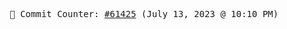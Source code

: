 <p align="center">
    <samp>
        📮 Commit Counter: <a href="https://github.com/Javascript-void0/Javascript-void0/commits/main">#61425</a> (July 13, 2023 @ 10:10 PM)
    </samp>
</p>